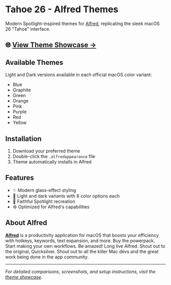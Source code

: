 # Tahoe 26 - Alfred Themes

Modern Spotlight-inspired themes for [Alfred](https://alfredapp.com), replicating the sleek macOS 26 "Tahoe" interface.

## 🌐 [View Theme Showcase →](https://jmurphy.github.io/my-alfred-themes/)

## Available Themes

Light and Dark versions available in each official macOS color variant:
- Blue
- Graphite  
- Green
- Orange
- Pink
- Purple
- Red
- Yellow

## Installation

1. Download your preferred theme
2. Double-click the `.alfredappearance` file
3. Theme automatically installs in Alfred

## Features

- ✨ Modern glass-effect styling
- 🎨 Light and dark variants with 8 color options each
- 📱 Faithful Spotlight recreation
- ⚙️ Optimized for Alfred's capabilities

## About Alfred

**[Alfred](https://alfredapp.com)** is a productivity application for macOS that boosts your efficiency with hotkeys, keywords, text expansion, and more. Buy the powerpack. Start making your own workflows. Be amazed! Long live Alfred. Shout out to the original, Quicksilver. Shout out to all the killer Mac devs and the great work being done in the app community.

---

*For detailed comparisons, screenshots, and setup instructions, visit the [theme showcase](https://jmurphy.github.io/my-alfred-themes/).*
